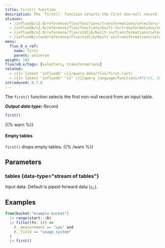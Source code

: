 ```yaml
---
title: first() function
description: The `first()` function selects the first non-null record from an input table.
aliases:
  - /influxdb/v2.0/reference/flux/functions/transformations/selectors/first
  - /influxdb/v2.0/reference/flux/functions/built-in/transformations/selectors/first/
  - /influxdb/v2.0/reference/flux/stdlib/built-in/transformations/selectors/first/
  - /influxdb/cloud/reference/flux/stdlib/built-in/transformations/selectors/first/
menu:
  flux_0_x_ref:
    name: first
    parent: universe
weight: 102
flux/v0.x/tags: [selectors, transformations]
related:
  - /{{< latest "influxdb" >}}/query-data/flux/first-last/
  - /{{< latest "influxdb" "v1" >}}/query_language/functions/#first, InfluxQL – FIRST()
introduced: 0.7.0
---
```


The `first()` function selects the first non-null record from an input table.

_**Output data type:** Record_

```js
first()
```

{{% warn %}}
#### Empty tables
`first()` drops empty tables.
{{% /warn %}}

## Parameters

### tables {data-type="stream of tables"}
Input data.
Default is piped-forward data ([`<-`](/flux/v0.x/spec/expressions/#pipe-expressions)).

## Examples
```js
from(bucket:"example-bucket")
  |> range(start:-1h)
  |> filter(fn: (r) =>
    r._measurement == "cpu" and
    r._field == "usage_system"
  )
  |> first()
```
